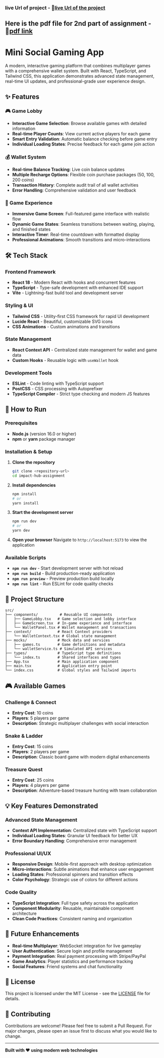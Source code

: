 ### live Url of project - 🔗[live Url of the project](https://impact-hub-assignment-jt2g.vercel.app/)

## Here is the pdf file for 2nd part of assignment - 🔗[pdf link](https://drive.google.com/file/d/1nSjChvnhYPMxydNQtF66ruG-vNh91upy/view?usp=sharing)

# Mini Social Gaming App
 
A modern, interactive gaming platform that combines multiplayer games with a comprehensive wallet system. Built with React, TypeScript, and Tailwind CSS, this application demonstrates advanced state management, real-time UI updates, and professional-grade user experience design.

## ✨ Features

### 🎮 Game Lobby

- **Interactive Game Selection**: Browse available games with detailed information
- **Real-time Player Counts**: View current active players for each game
- **Smart Entry Validation**: Automatic balance checking before game entry
- **Individual Loading States**: Precise feedback for each game join action

### 💰 Wallet System

- **Real-time Balance Tracking**: Live coin balance updates
- **Multiple Recharge Options**: Flexible coin purchase packages (50, 100, 200 coins)
- **Transaction History**: Complete audit trail of all wallet activities
- **Error Handling**: Comprehensive validation and user feedback

### 🎯 Game Experience

- **Immersive Game Screen**: Full-featured game interface with realistic flow
- **Dynamic Game States**: Seamless transitions between waiting, playing, and finished states
- **Interactive Timer**: Real-time countdown with formatted display
- **Professional Animations**: Smooth transitions and micro-interactions

## 🛠️ Tech Stack

### Frontend Framework

- **React 18** - Modern React with hooks and concurrent features
- **TypeScript** - Type-safe development with enhanced IDE support
- **Vite** - Lightning-fast build tool and development server

### Styling & UI

- **Tailwind CSS** - Utility-first CSS framework for rapid UI development
- **Lucide React** - Beautiful, customizable SVG icons
- **CSS Animations** - Custom animations and transitions

### State Management

- **React Context API** - Centralized state management for wallet and game data
- **Custom Hooks** - Reusable logic with `useWallet` hook

### Development Tools

- **ESLint** - Code linting with TypeScript support
- **PostCSS** - CSS processing with Autoprefixer
- **TypeScript Compiler** - Strict type checking and modern JS features

## 🚀 How to Run

### Prerequisites

- **Node.js** (version 16.0 or higher)
- **npm** or **yarn** package manager

### Installation & Setup

1. **Clone the repository**

   ```bash
   git clone <repository-url>
   cd impact-hub-assignment
   ```

2. **Install dependencies**

   ```bash
   npm install
   # or
   yarn install
   ```

3. **Start the development server**

   ```bash
   npm run dev
   # or
   yarn dev
   ```

4. **Open your browser**
   Navigate to `http://localhost:5173` to view the application

### Available Scripts

- **`npm run dev`** - Start development server with hot reload
- **`npm run build`** - Build production-ready application
- **`npm run preview`** - Preview production build locally
- **`npm run lint`** - Run ESLint for code quality checks

## 📁 Project Structure

```
src/
├── components/          # Reusable UI components
│   ├── GameLobby.tsx   # Game selection and lobby interface
│   ├── GameScreen.tsx  # In-game experience and interface
│   └── WalletPanel.tsx # Wallet management and transactions
├── context/            # React Context providers
│   └── WalletContext.tsx # Global state management
├── mocks/              # Mock data and services
│   ├── games.ts        # Game definitions and metadata
│   └── walletService.ts # Simulated API services
├── types/              # TypeScript type definitions
│   └── index.ts        # Shared interfaces and types
├── App.tsx             # Main application component
├── main.tsx            # Application entry point
└── index.css           # Global styles and Tailwind imports
```

## 🎮 Available Games

### Challenge & Connect

- **Entry Cost**: 10 coins
- **Players**: 5 players per game
- **Description**: Strategic multiplayer challenges with social interaction

### Snake & Ladder

- **Entry Cost**: 15 coins
- **Players**: 2 players per game
- **Description**: Classic board game with modern digital enhancements

### Treasure Quest

- **Entry Cost**: 25 coins
- **Players**: 4 players per game
- **Description**: Adventure-based treasure hunting with team collaboration

## 💡 Key Features Demonstrated

### Advanced State Management

- **Context API Implementation**: Centralized state with TypeScript support
- **Individual Loading States**: Granular UI feedback for better UX
- **Error Boundary Handling**: Comprehensive error management

### Professional UI/UX

- **Responsive Design**: Mobile-first approach with desktop optimization
- **Micro-interactions**: Subtle animations that enhance user engagement
- **Loading States**: Professional spinners and transition effects
- **Color Psychology**: Strategic use of colors for different actions

### Code Quality

- **TypeScript Integration**: Full type safety across the application
- **Component Modularity**: Reusable, maintainable component architecture
- **Clean Code Practices**: Consistent naming and organization

## 🔮 Future Enhancements

- **Real-time Multiplayer**: WebSocket integration for live gameplay
- **User Authentication**: Secure login and profile management
- **Payment Integration**: Real payment processing with Stripe/PayPal
- **Game Analytics**: Player statistics and performance tracking
- **Social Features**: Friend systems and chat functionality

## 📄 License

This project is licensed under the MIT License - see the [LICENSE](LICENSE) file for details.

## 🤝 Contributing

Contributions are welcome! Please feel free to submit a Pull Request. For major changes, please open an issue first to discuss what you would like to change.

---

**Built with ❤️ using modern web technologies**
